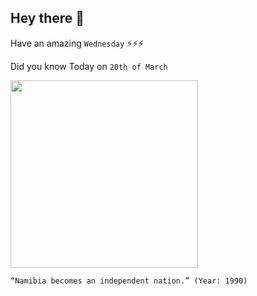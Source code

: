## Hey there 👋
Have an amazing `Wednesday` ⚡⚡⚡

Did you know Today on `20th of March`
 
 [<img src="https://www.sahistory.org.za/sites/default/files/article_image/namibian_revolution.jpg" width="300" />](https://en.wikipedia.org/wiki/Namibia#:~:text=21%20March%201990) 
 ```
“Namibia becomes an independent nation.” (Year: 1990)
```
